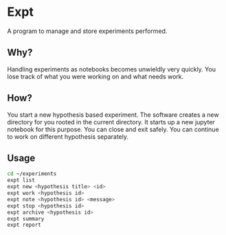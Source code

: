 Expt
====

A program to manage and store experiments performed.

Why?
----

Handling experiments as notebooks becomes unwieldly very quickly. You lose track of what you were working on and what needs work.


How?
----

You start a new hypothesis based experiment. The software creates a new directory for you rooted in the current directory. It starts up a new jupyter notebook for this purpose. You can close and exit safely. You can continue to work on different hypothesis separately.

Usage
-----

```bash
cd ~/experiments
expt list
expt new <hypothesis title> <id>
expt work <hypothesis id>
expt note <hypothesis id> <message>
expt stop <hypothesis id>
expt archive <hypothesis id>
expt summary
expt report
```
